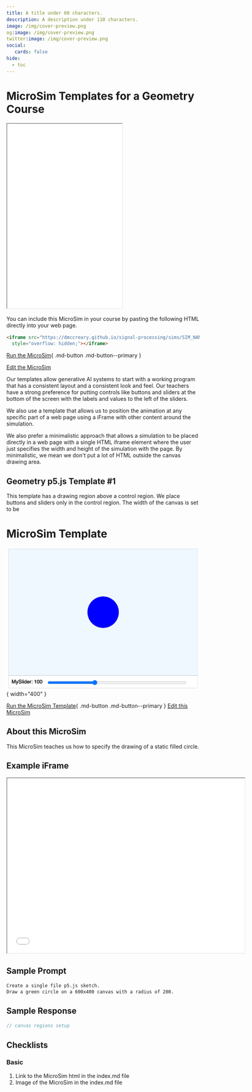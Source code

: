 ```yaml
---
title: A title under 60 characters.
description: A description under 110 characters.
image: /img/cover-preview.png
og:image: /img/cover-preview.png
twitter:image: /img/cover-preview.png
social:
   cards: false
hide:
  - toc
---
```

# MicroSim Templates for a Geometry Course

<iframe src="./main.html" height="480px" scrolling="no"
  style="overflow: hidden;"></iframe>

You can include this MicroSim in your course by pasting the following HTML directly into your web page.

```html
<iframe src="https://dmccreary.github.io/signal-processing/sims/SIM_NAME/main.html" height="480px" scrolling="no"
  style="overflow: hidden;"></iframe>
```

[Run the MicroSim](./main.html){ .md-button .md-button--primary }

[Edit the MicroSim]()

Our templates allow generative AI systems to start
with a working program that has a consistent
layout and a consistent look and feel.  Our
teachers have a strong preference for putting
controls like buttons and sliders at the bottom
of the screen with the labels and values to
the left of the sliders.

We also use a template that allows us to position
the animation at any specific part of a web page
using a iFrame with other content around the simulation.

We also prefer a minimalistic approach that allows
a simulation to be placed directly in a web page
with a single HTML iframe element where the user
just specifies the width and height of the simulation
with the page.  By minimalistic, we mean we don't
put a lot of HTML outside the canvas drawing area.

## Geometry p5.js Template #1

This template has a drawing region above
a control region.  We place buttons and sliders only
in the control region.  The width of the canvas is
set to be 

# MicroSim Template

![Image Name](./template.png){ width="400" }

[Run the MicroSim Template](./template.html){ .md-button .md-button--primary }
[Edit this MicroSim](https://editor.p5js.org/dmccreary/sketches/dJq4nTXE4)

## About this MicroSim

This MicroSim teaches us how to
specify the drawing of a static filled circle.

## Example iFrame

<iframe src="template.html" width="620" height="455" scrolling="no"></iframe>

## Sample Prompt

```linenums="0"
Create a single file p5.js sketch.
Draw a green circle on a 600x400 canvas with a radius of 200.
```

## Sample Response

```javascript
// canvas regions setup
```

## Checklists

### Basic

1. Link to the MicroSim html in the index.md file
2. Image of the MicroSim in the index.md file